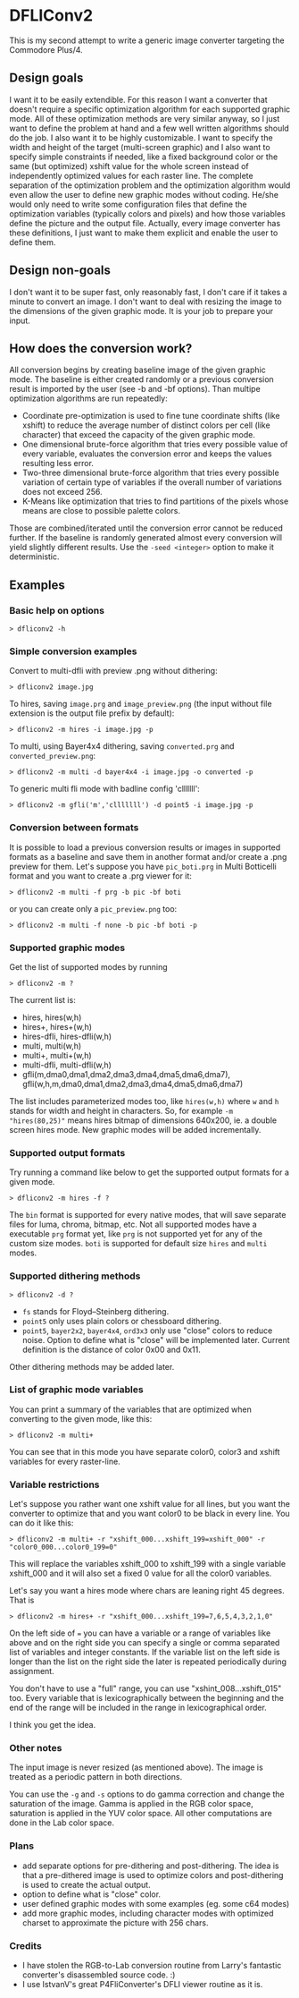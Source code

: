 DFLIConv2
=========
This is my second attempt to write a generic image converter targeting the Commodore Plus/4.

## Design goals
I want it to be easily extendible. For this reason I want a converter that doesn't require a specific optimization algorithm 
for each supported graphic mode. All of these optimization methods are very similar anyway, so I just want to define the problem 
at hand and a few well written algorithms should do the job. I also want it to be highly customizable. I want to specify the 
width and height of the target (multi-screen graphic) and I also want to specify simple constraints if needed, like a fixed 
background color or the same (but optimized) xshift value for the whole screen instead of independently optimized values for
each raster line. The complete separation of the optimization problem and the optimization algorithm would even allow the user
to define new graphic modes without coding. He/she would only need to write some configuration files that define the optimization 
variables (typically colors and pixels) and how those variables define the picture and the output file. Actually, every image 
converter has these definitions, I just want to make them explicit and enable the user to define them.

## Design non-goals

I don't want it to be super fast, only reasonably fast, I don't care if it takes a minute to convert an image.
I don't want to deal with resizing the image to the dimensions of the given graphic mode. It is your job to prepare your input.

## How does the conversion work?

All conversion begins by creating baseline image of the given graphic mode. The baseline is either created randomly or a previous
conversion result is imported by the user (see -b and -bf options).
Than multipe optimization algorithms are run repeatedly:

 * Coordinate pre-optimization is used to fine tune coordinate shifts (like xshift) to reduce the average number of distinct colors per cell (like character) that exceed the capacity of the given graphic mode.
 * One dimensional brute-force algorithm that tries every possible value of every variable, evaluates the conversion error and keeps the values resulting less error.
 * Two-three dimensional brute-force algorithm that tries every possible variation of certain type of variables if the overall number of variations does not exceed 256.
 * K-Means like optimization that tries to find partitions of the pixels whose means are close to possible palette colors.

Those are combined/iterated until the conversion error cannot be reduced further.
If the baseline is randomly generated almost every conversion will yield slightly different results. Use the `-seed <integer>` option to make it deterministic.

## Examples 

### Basic help on options

`> dfliconv2 -h`

### Simple conversion examples

Convert to multi-dfli with preview .png without dithering:

`> dfliconv2 image.jpg`

To hires, saving `image.prg` and `image_preview.png` (the input without file extension is the output file prefix by default):

`> dfliconv2 -m hires -i image.jpg -p`

To multi, using Bayer4x4 dithering, saving `converted.prg` and `converted_preview.png`:

`> dfliconv2 -m multi -d bayer4x4 -i image.jpg -o converted -p`

To generic multi fli mode with badline config 'clllllll':

`> dfliconv2 -m gfli('m','clllllll') -d point5 -i image.jpg -p`

### Conversion between formats

It is possible to load a previous conversion results or images in supported formats as a baseline and save them in another format and/or create a .png preview for them.
Let's suppose you have `pic_boti.prg` in Multi Botticelli format and you want to create a .prg viewer for it:

`> dfliconv2 -m multi -f prg -b pic -bf boti`

or you can create only a `pic_preview.png` too:

`> dfliconv2 -m multi -f none -b pic -bf boti -p`

### Supported graphic modes

Get the list of supported modes by running

`> dfliconv2 -m ?`

The current list is:
 * hires, hires(w,h)
 * hires+, hires+(w,h)
 * hires-dfli, hires-dfli(w,h)
 * multi, multi(w,h)
 * multi+, multi+(w,h)
 * multi-dfli, multi-dfli(w,h)
 * gfli(m,dma0,dma1,dma2,dma3,dma4,dma5,dma6,dma7), gfli(w,h,m,dma0,dma1,dma2,dma3,dma4,dma5,dma6,dma7)

The list includes parameterized modes too, like `hires(w,h)` where `w` and `h` stands for width and height in characters.
So, for example `-m "hires(80,25)"` means hires bitmap of dimensions 640x200, ie. a double screen hires mode.
New graphic modes will be added incrementally.

### Supported output formats

Try running a command like below to get the supported output formats for a given mode.

`> dfliconv2 -m hires -f ?`

The `bin` format is supported for every native modes, that will save separate files for luma, chroma, bitmap, etc.
Not all supported modes have a executable `prg` format yet, like `prg` is not supported yet for any of the custom size modes.
`boti` is supported for default size `hires` and `multi` modes.

### Supported dithering methods

`> dfliconv2 -d ?`

 * `fs` stands for Floyd–Steinberg dithering.
 * `point5` only uses plain colors or chessboard dithering. 
 * `point5`, `bayer2x2`, `bayer4x4`, `ord3x3` only use "close" colors to reduce noise. Option to define what is "close" will be implemented later. Current definition is the distance of color 0x00 and 0x11.

Other dithering methods may be added later.

### List of graphic mode variables

You can print a summary of the variables that are optimized when converting to the given mode, like this:

`> dfliconv2 -m multi+`

You can see that in this mode you have separate color0, color3 and xshift variables for every raster-line.

### Variable restrictions

Let's suppose you rather want one xshift value for all lines, but you want the converter to optimize that
and you want color0 to be black in every line. You can do it like this:

`> dfliconv2 -m multi+ -r "xshift_000...xshift_199=xshift_000" -r "color0_000...color0_199=0"`

This will replace the variables xshift_000 to xshift_199 with a single variable xshift_000 and it will also set 
a fixed 0 value for all the color0 variables.

Let's say you want a hires mode where chars are leaning right 45 degrees. That is

`> dfliconv2 -m hires+ -r "xshift_000...xshift_199=7,6,5,4,3,2,1,0"`

On the left side of `=` you can have a variable or a range of variables like above and on the right side you can specify a 
single or comma separated list of variables and integer constants. If the variable list on the left side is longer than the list 
on the right side the later is repeated periodically during assignment. 

You don't have to use a "full" range, you can use "xshint_008...xshift_015" too. Every variable that is lexicographically between the beginning and the end of the range will be included in the range in lexicographical order.

I think you get the idea.

### Other notes

The input image is never resized (as mentioned above). The image is treated as a periodic pattern in both directions.

You can use the `-g` and `-s` options to do gamma correction and change the saturation of the image. Gamma is applied in the RGB color space, saturation is applied in the YUV color space. All other computations are done in the Lab color space.

### Plans

 * add separate options for pre-dithering and post-dithering. The idea is that a pre-dithered image is used to optimize colors and post-dithering is used to create the actual output.
 * option to define what is "close" color.
 * user defined graphic modes with some examples (eg. some c64 modes)
 * add more graphic modes, including character modes with optimized charset to approximate the picture with 256 chars.

### Credits

 * I have stolen the RGB-to-Lab conversion routine from Larry's fantastic converter's disassembled source code. :)
 * I use IstvanV's great P4FliConverter's DFLI viewer routine as it is.